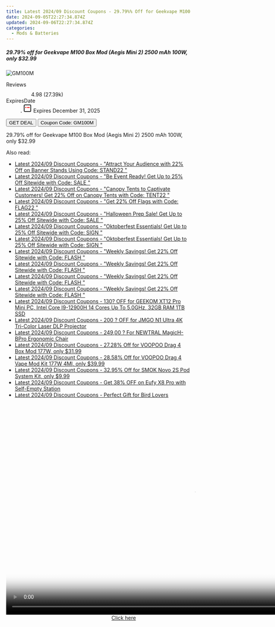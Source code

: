 ```yaml
---
title: Latest 2024/09 Discount Coupons - 29.79%% Off for Geekvape M100 Box Mod (Aegis Mini 2) 2500 mAh 100W, only $32.99
date: 2024-09-05T22:27:34.874Z
updated: 2024-09-06T22:27:34.874Z
categories:
  - Mods & Batteries
---
```



<div class="max-w-4xl mx-auto grid grid-cols-1 lg:max-w-5xl lg:gap-x-20 lg:grid-cols-2">
  <div class="relative p-3 col-start-1 row-start-1 flex flex-col-reverse rounded-lg bg-gradient-to-t from-black/75 via-black/0 sm:bg-none sm:row-start-2 sm:p-0 lg:row-start-1">
    <h5 class="mt-1 text-lg font-semibold text-white sm:text-slate-900 md:text-2xl dark:sm:text-white">29.79% off for Geekvape M100 Box Mod (Aegis Mini 2) 2500 mAh 100W, only $32.99</h5>
  </div>
  
  <div class="col-start-1 col-end-3 row-start-1 grid gap-4 sm:mb-6 sm:grid-cols-4 lg:col-start-2 lg:row-span-6 lg:row-end-6 lg:mb-0 lg:gap-6">
      <img src="https://static.shareasale.com/image/90958/deal/00001628670963165.png" onClick="javascript:window.open(decodeURIComponent('https%3A%2F%2Fwww.shareasale.com%2Fu.cfm%3Fd%3D829869%26m%3D90958%26u%3D4338022'), '_blank');void(0);" alt="GM100M" class="h-60 w-full rounded-lg object-cover sm:col-span-2 sm:h-52 lg:col-span-full" loading="lazy" />
    
  </div>
  <dl class="row-start-2 mt-4 flex items-center text-xs font-medium sm:row-start-3 sm:mt-1 md:mt-2.5 lg:row-start-2">
    <dt class="sr-only">Reviews</dt>
    <dd class="flex items-center text-indigo-600 dark:text-indigo-400">
      <svg width="24" height="24" fill="none" aria-hidden="true" class="mr-1 stroke-current dark:stroke-indigo-500">
        <path d="m12 5 2 5h5l-4 4 2.103 5L12 16l-5.103 3L9 14l-4-4h5l2-5Z" stroke-width="2" stroke-linecap="round" stroke-linejoin="round" />
      </svg>
      <span>4.98 <span class="font-normal text-slate-400">(27.39k)</span></span>
    </dd>
    <dt class="sr-only">ExpiresDate</dt>
    <dd class="flex items-center">
      <svg width="2" height="2" aria-hidden="true" fill="currentColor" class="mx-3 text-slate-300">
        <circle cx="1" cy="1" r="1" />
      </svg>
      <svg width="24" height="24" viewBox="0 0 24 24" fill="none" stroke="currentColor" stroke-width="2">
        <rect x="3" y="3" width="18" height="18" rx="2" fill="#fff" />
        <path d="M6 10L18 10" stroke="red" stroke-width="2" fill="none" />
        <path d="M10 6L10 18" stroke="#fff" stroke-width="2" fill="none" />
      </svg>
      Expires December 31, 2025    </dd>
  </dl>
  <div class="col-start-1 row-start-3 mt-4 self-center sm:col-start-2 sm:row-span-2 sm:row-start-2 sm:mt-0 lg:col-start-1 lg:row-start-3 lg:row-end-4 lg:mt-6">
    <button type="button" onClick="javascript:window.open(decodeURIComponent('https%3A%2F%2Fwww.shareasale.com%2Fu.cfm%3Fd%3D829869%26m%3D90958%26u%3D4338022'), '_blank');void(0);" class="rounded-lg bg-red-600 px-3 py-2 text-sm font-medium leading-6 text-white">GET DEAL</button>
    <button type="button" onClick="javascript:window.open(decodeURIComponent('https%3A%2F%2Fwww.shareasale.com%2Fu.cfm%3Fd%3D829869%26m%3D90958%26u%3D4338022'), '_blank');void(0);" class="border-dashed border-2 border-indigo-600 bg-green-100 text-sm leading-6 font-medium py-2 px-3 rounded-lg">Coupon Code: GM100M</button>
  </div>
  <p class="col-start-1 mt-4 text-sm leading-6 sm:col-span-2 lg:col-span-1 lg:row-start-4 lg:mt-6 dark:text-slate-400">
    29.79% off for Geekvape M100 Box Mod (Aegis Mini 2) 2500 mAh 100W, only $32.99 
  </p>
</div>
<span class="atpl-alsoreadstyle">Also read:</span>
<div><ul>
<li><a href="https://coupons.techidaily.com/coupon-1232163-share-63219-sale/"><u>Latest 2024/09 Discount Coupons - "Attract Your Audience with 22% Off on Banner Stands Using Code: STAND22 "</u></a></li>
<li><a href="https://coupons.techidaily.com/coupon-1232162-share-63219-sale/"><u>Latest 2024/09 Discount Coupons - "Be Event Ready! Get Up to 25% Off Sitewide with Code: SALE "</u></a></li>
<li><a href="https://coupons.techidaily.com/coupon-1232174-share-63219-sale/"><u>Latest 2024/09 Discount Coupons - "Canopy Tents to Captivate Customers! Get 22% Off on Canopy Tents with Code: TENT22 "</u></a></li>
<li><a href="https://coupons.techidaily.com/coupon-1226942-share-63219-sale/"><u>Latest 2024/09 Discount Coupons - "Get 22% Off Flags with Code: FLAG22 "</u></a></li>
<li><a href="https://coupons.techidaily.com/coupon-1232161-share-63219-sale/"><u>Latest 2024/09 Discount Coupons - "Halloween Prep Sale! Get Up to 25% Off Sitewide with Code: SALE "</u></a></li>
<li><a href="https://coupons.techidaily.com/coupon-1232159-share-63219-sale/"><u>Latest 2024/09 Discount Coupons - "Oktoberfest Essentials! Get Up to 25% Off Sitewide with Code: SIGN "</u></a></li>
<li><a href="https://coupons.techidaily.com/coupon-1232160-share-63219-sale/"><u>Latest 2024/09 Discount Coupons - "Oktoberfest Essentials! Get Up to 25% Off Sitewide with Code: SIGN "</u></a></li>
<li><a href="https://coupons.techidaily.com/coupon-1232165-share-63219-sale/"><u>Latest 2024/09 Discount Coupons - "Weekly Savings! Get 22% Off Sitewide with Code: FLASH "</u></a></li>
<li><a href="https://coupons.techidaily.com/coupon-1232169-share-63219-sale/"><u>Latest 2024/09 Discount Coupons - "Weekly Savings! Get 22% Off Sitewide with Code: FLASH "</u></a></li>
<li><a href="https://coupons.techidaily.com/coupon-1232170-share-63219-sale/"><u>Latest 2024/09 Discount Coupons - "Weekly Savings! Get 22% Off Sitewide with Code: FLASH "</u></a></li>
<li><a href="https://coupons.techidaily.com/coupon-1232172-share-63219-sale/"><u>Latest 2024/09 Discount Coupons - "Weekly Savings! Get 22% Off Sitewide with Code: FLASH "</u></a></li>
<li><a href="https://coupons.techidaily.com/coupon-1112839-share-77450-sale/"><u>Latest 2024/09 Discount Coupons - 130? OFF for GEEKOM XT12 Pro Mini PC, Intel Core I9-12900H 14 Cores Up To 5.0GHz, 32GB RAM 1TB SSD</u></a></li>
<li><a href="https://coupons.techidaily.com/coupon-1112773-share-77450-sale/"><u>Latest 2024/09 Discount Coupons - 200 ? OFF for JMGO N1 Ultra 4K Tri-Color Laser DLP Projector</u></a></li>
<li><a href="https://coupons.techidaily.com/coupon-1092767-share-77450-sale/"><u>Latest 2024/09 Discount Coupons - 249,00 ? For NEWTRAL MagicH-BPro Ergonomic Chair</u></a></li>
<li><a href="https://coupons.techidaily.com/coupon-979073-share-90958-sale/"><u>Latest 2024/09 Discount Coupons - 27.28% Off for VOOPOO Drag 4 Box Mod 177W, only $31.99</u></a></li>
<li><a href="https://coupons.techidaily.com/coupon-979074-share-90958-sale/"><u>Latest 2024/09 Discount Coupons - 28.58% Off for VOOPOO Drag 4 Vape Mod Kit 177W 4Ml, only $39.99</u></a></li>
<li><a href="https://coupons.techidaily.com/coupon-845232-share-90958-sale/"><u>Latest 2024/09 Discount Coupons - 32.95% Off for SMOK Novo 2S Pod System Kit, only $9.99</u></a></li>
<li><a href="https://coupons.techidaily.com/coupon-1232886-share-115200-sale/"><u>Latest 2024/09 Discount Coupons - Get 38% OFF on Eufy X8 Pro with Self-Empty Station</u></a></li>
<li><a href="https://coupons.techidaily.com/coupon-1093791-share-96416-sale/"><u>Latest 2024/09 Discount Coupons - Perfect Gift for Bird Lovers</u></a></li>
</ul></div>

<ins class="adsbygoogle"
      style="display:block"
      data-ad-client="ca-pub-7571918770474297"
      data-ad-slot="8358498916"
      data-ad-format="auto"
      data-full-width-responsive="true"></ins>
<!-- affiliate ads begin -->
<span id="1155462">
					<video width="1024" height="576" style="cursor:pointer"
           poster="//a.impactradius-go.com/display-clicktoplayimage/1155462.png"
           onclick="if(!this.playClicked){this.play();this.setAttribute('controls',true);this.playClicked=true;}">
	   <source src="//a.impactradius-go.com/display-ad/14559-1155462">
	   <img src="//a.impactradius-go.com/display-clicktoplayimage/1155462.png" style="border: none; height: 100%; width: 100%; object-fit: contain">
	</video>
	<div style="width:640px;text-align:center"><a href="javascript:window.open(decodeURIComponent('https%3A%2F%2Fpropmoneyinc.pxf.io%2Fc%2F5597632%2F1155462%2F14559'), '_blank');void(0);">Click here</a></div>
</span>
<img height="0" width="0" src="https://imp.pxf.io/i/5597632/1155462/14559" style="position:absolute;visibility:hidden;" border="0" />
<!-- affiliate ads end -->